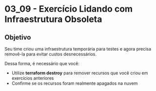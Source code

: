 # 03_09 - Exercício Lidando com Infraestrutura Obsoleta

## Objetivo
Seu time criou uma infraestrutura temporária para testes e agora precisa removê-la para evitar custos desnecessários.  

Dessa forma, é necessário que você:  
- Utilize **terraform destroy** para remover recursos que você criou em exercícios anteriores  
- Confirme se os recursos foram realmente apagados na nuvem  
